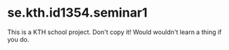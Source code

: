 # se.kth.id1354.seminar1

This is a KTH school project. Don't copy it! Would wouldn't learn a thing if you do.
